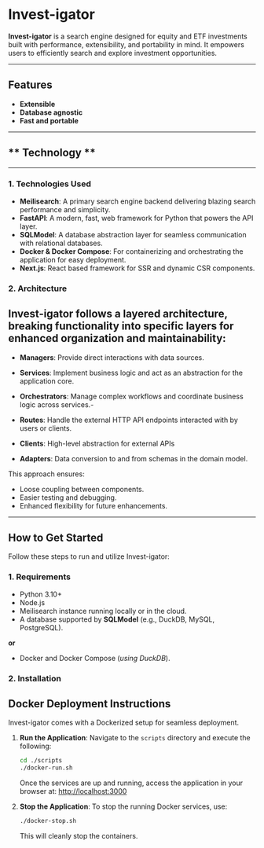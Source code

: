 # Invest-igator

**Invest-igator** is a search engine designed for equity and ETF investments built with performance,
extensibility, and portability in mind. It empowers users to efficiently search and explore investment
opportunities.

---

## **Features**

- **Extensible**
- **Database agnostic**
- **Fast and portable**

---

## ** Technology **

---

### 1. **Technologies Used**

- **Meilisearch**: A primary search engine backend delivering blazing search performance and simplicity.
- **FastAPI**: A modern, fast, web framework for Python that powers the API layer.
- **SQLModel**: A database abstraction layer for seamless communication with relational databases.
- **Docker & Docker Compose**: For containerizing and orchestrating the application for easy deployment.
- **Next.js**: React based framework for SSR and dynamic CSR components.

### 2. **Architecture**

Invest-igator follows a **layered architecture**, breaking functionality into specific layers for enhanced organization
and maintainability:
- 
- **Managers**: Provide direct interactions with data sources.
- **Services**: Implement business logic and act as an abstraction for the application core.
- **Orchestrators**: Manage complex workflows and coordinate business logic across services.- 

- **Routes**: Handle the external HTTP API endpoints interacted with by users or clients.
- **Clients**: High-level abstraction for external APIs
- **Adapters**: Data conversion to and from schemas in the domain model.

This approach ensures:

- Loose coupling between components.
- Easier testing and debugging.
- Enhanced flexibility for future enhancements.

---

## **How to Get Started**

Follow these steps to run and utilize Invest-igator:

### 1. **Requirements**

- Python 3.10+
- Node.js
- Meilisearch instance running locally or in the cloud.
- A database supported by **SQLModel** (e.g., DuckDB, MySQL, PostgreSQL).

**or**

- Docker and Docker Compose (_using DuckDB_).

### 2. **Installation**

## **Docker Deployment Instructions**

Invest-igator comes with a Dockerized setup for seamless deployment.

1. **Run the Application**:
   Navigate to the `scripts` directory and execute the following:
   ```bash
   cd ./scripts
   ./docker-run.sh
   ```

   Once the services are up and running, access the application in your browser at:
   [http://localhost:3000](http://localhost:3000)

2. **Stop the Application**:
   To stop the running Docker services, use:
   ```bash
   ./docker-stop.sh
   ```

   This will cleanly stop the containers.
